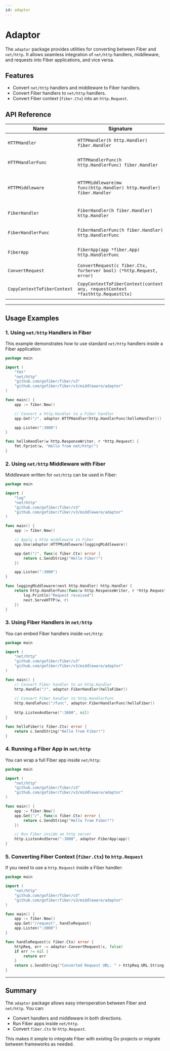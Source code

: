 ```yaml
---
id: adaptor
---
```


# Adaptor

The `adaptor` package provides utilities for converting between Fiber and `net/http`. It allows seamless integration of `net/http` handlers, middleware, and requests into Fiber applications, and vice versa.

## Features

- Convert `net/http` handlers and middleware to Fiber handlers.
- Convert Fiber handlers to `net/http` handlers.
- Convert Fiber context (`fiber.Ctx`) into an `http.Request`.

## API Reference

| Name                        | Signature                                                                     | Description                                                      |
|-----------------------------|-------------------------------------------------------------------------------|------------------------------------------------------------------|
| `HTTPHandler`               | `HTTPHandler(h http.Handler) fiber.Handler`                                   | Converts `http.Handler` to `fiber.Handler`                       |
| `HTTPHandlerFunc`           | `HTTPHandlerFunc(h http.HandlerFunc) fiber.Handler`                           | Converts `http.HandlerFunc` to `fiber.Handler`                   |
| `HTTPMiddleware`            | `HTTPMiddleware(mw func(http.Handler) http.Handler) fiber.Handler`            | Converts `http.Handler` middleware to `fiber.Handler` middleware |
| `FiberHandler`              | `FiberHandler(h fiber.Handler) http.Handler`                                  | Converts `fiber.Handler` to `http.Handler`                       |
| `FiberHandlerFunc`          | `FiberHandlerFunc(h fiber.Handler) http.HandlerFunc`                          | Converts `fiber.Handler` to `http.HandlerFunc`                   |
| `FiberApp`                  | `FiberApp(app *fiber.App) http.HandlerFunc`                                   | Converts an entire Fiber app to a `http.HandlerFunc`             |
| `ConvertRequest`            | `ConvertRequest(c fiber.Ctx, forServer bool) (*http.Request, error)`          | Converts `fiber.Ctx` into a `http.Request`                       |
| `CopyContextToFiberContext` | `CopyContextToFiberContext(context any, requestContext *fasthttp.RequestCtx)` | Copies `context.Context` to `fasthttp.RequestCtx`                |

---

## Usage Examples

### 1. Using `net/http` Handlers in Fiber

This example demonstrates how to use standard `net/http` handlers inside a Fiber application:

```go
package main

import (
    "fmt"
    "net/http"
    "github.com/gofiber/fiber/v3"
    "github.com/gofiber/fiber/v3/middleware/adaptor"
)

func main() {
    app := fiber.New()

    // Convert a http.Handler to a Fiber handler
    app.Get("/", adaptor.HTTPHandler(http.HandlerFunc(helloHandler)))

    app.Listen(":3000")
}

func helloHandler(w http.ResponseWriter, r *http.Request) {
    fmt.Fprint(w, "Hello from net/http!")
}
```

### 2. Using `net/http` Middleware with Fiber

Middleware written for `net/http` can be used in Fiber:

```go
package main

import (
    "log"
    "net/http"
    "github.com/gofiber/fiber/v3"
    "github.com/gofiber/fiber/v3/middleware/adaptor"
)

func main() {
    app := fiber.New()

    // Apply a http middleware in Fiber
    app.Use(adaptor.HTTPMiddleware(loggingMiddleware))

    app.Get("/", func(c fiber.Ctx) error {
        return c.SendString("Hello Fiber!")
    })

    app.Listen(":3000")
}

func loggingMiddleware(next http.Handler) http.Handler {
    return http.HandlerFunc(func(w http.ResponseWriter, r *http.Request) {
        log.Println("Request received")
        next.ServeHTTP(w, r)
    })
}
```

### 3. Using Fiber Handlers in `net/http`

You can embed Fiber handlers inside `net/http`:

```go
package main

import (
    "net/http"
    "github.com/gofiber/fiber/v3"
    "github.com/gofiber/fiber/v3/middleware/adaptor"
)

func main() {
    // Convert Fiber handler to an http.Handler
    http.Handle("/", adaptor.FiberHandler(helloFiber))
    
    // Convert Fiber handler to http.HandlerFunc
    http.HandleFunc("/func", adaptor.FiberHandlerFunc(helloFiber))
    
    http.ListenAndServe(":3000", nil)
}

func helloFiber(c fiber.Ctx) error {
    return c.SendString("Hello from Fiber!")
}
```

### 4. Running a Fiber App in `net/http`

You can wrap a full Fiber app inside `net/http`:

```go
package main

import (
    "net/http"
    "github.com/gofiber/fiber/v3"
    "github.com/gofiber/fiber/v3/middleware/adaptor"
)

func main() {
    app := fiber.New()
    app.Get("/", func(c fiber.Ctx) error {
        return c.SendString("Hello from Fiber!")
    })

    // Run Fiber inside an http server
    http.ListenAndServe(":3000", adaptor.FiberApp(app))
}
```

### 5. Converting Fiber Context (`fiber.Ctx`) to `http.Request`

If you need to use a `http.Request` inside a Fiber handler:

```go
package main

import (
    "net/http"
    "github.com/gofiber/fiber/v3"
    "github.com/gofiber/fiber/v3/middleware/adaptor"
)

func main() {
    app := fiber.New()
    app.Get("/request", handleRequest)
    app.Listen(":3000")
}

func handleRequest(c fiber.Ctx) error {
    httpReq, err := adaptor.ConvertRequest(c, false)
    if err != nil {
        return err
    }
    return c.SendString("Converted Request URL: " + httpReq.URL.String())
}
```

---

## Summary

The `adaptor` package allows easy interoperation between Fiber and `net/http`. You can:

- Convert handlers and middleware in both directions.
- Run Fiber apps inside `net/http`.
- Convert `fiber.Ctx` to `http.Request`.

This makes it simple to integrate Fiber with existing Go projects or migrate between frameworks as needed.
